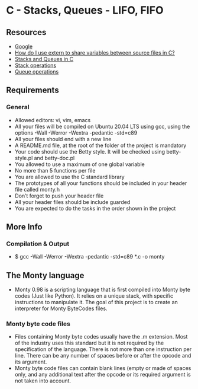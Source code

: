 # C - Stacks, Queues - LIFO, FIFO
## Resources
- [Google](https://alx-intranet.hbtn.io/rltoken/tn1X658KGumYYq_szFJI5w)
- [How do I use extern to share variables between source files in C?](https://alx-intranet.hbtn.io/rltoken/0KVWTdE8xXy__jUfBfakCw)
- [Stacks and Queues in C](https://alx-intranet.hbtn.io/rltoken/udmomL4F4mF630D2Z-ltqg)
- [Stack operations](https://alx-intranet.hbtn.io/rltoken/fj_-SJXW-pWxgAnstsARoQ)
- [Queue operations](https://alx-intranet.hbtn.io/rltoken/6Y_GVoIH_rV45xd7w0a9FA)
## Requirements
### General
- Allowed editors: vi, vim, emacs
- All your files will be compiled on Ubuntu 20.04 LTS using gcc, using the options -Wall -Werror -Wextra -pedantic -std=c89
- All your files should end with a new line
- A README.md file, at the root of the folder of the project is mandatory
- Your code should use the Betty style. It will be checked using betty-style.pl and betty-doc.pl
- You allowed to use a maximum of one global variable
- No more than 5 functions per file
- You are allowed to use the C standard library
- The prototypes of all your functions should be included in your header file called monty.h
- Don’t forget to push your header file
- All your header files should be include guarded
- You are expected to do the tasks in the order shown in the project
## More Info
### Compilation & Output
- $ gcc -Wall -Werror -Wextra -pedantic -std=c89 *.c -o monty
## The Monty language
- Monty 0.98 is a scripting language that is first compiled into Monty byte codes (Just like Python). It relies on a unique stack, with specific instructions to manipulate it. The goal of this project is to create an interpreter for Monty ByteCodes files.
### Monty byte code files
- Files containing Monty byte codes usually have the .m extension. Most of the industry uses this standard but it is not required by the specification of the language. There is not more than one instruction per line. There can be any number of spaces before or after the opcode and its argument.
- Monty byte code files can contain blank lines (empty or made of spaces only, and any additional text after the opcode or its required argument is not taken into account.